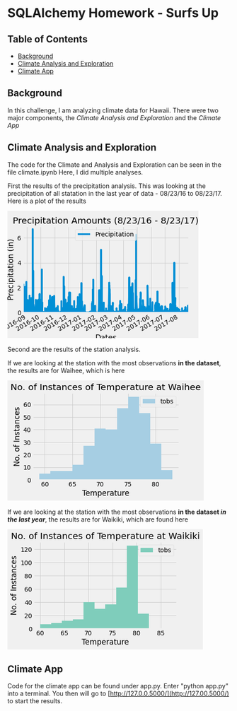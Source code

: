 # SQLAlchemy Homework - Surfs Up <!-- omit in toc -->

## Table of Contents <!-- omit in toc -->

- [Background](#background)
- [Climate Analysis and Exploration](#climate-analysis-and-exploration)
- [Climate App](#climate-app)

## Background

In this challenge, I am analyzing climate data for Hawaii.
There were two major components, the _Climate Analysis and Exploration_ and the _Climate App_

## Climate Analysis and Exploration

The code for the Climate and Analysis and Exploration can be seen in the file climate.ipynb
Here, I did multiple analyses.

First the results of the precipitation analysis.  This was looking at the precipitation of all statation in the last year of data - 08/23/16 to 08/23/17. Here is a plot of the results

![results](results/precipitation.png)

Second are the results of the station analysis.

If we are looking at the station with the most observations **in the dataset**, the results are for Waihee, which is here

![waihee](results/waihee-histogram.png)

If we are looking at the station with the most observations **in the dataset _in the last year_**, the results are for Waikiki, which are found here

![waikiki](results/wakiki-histogram.png)

## Climate App

Code for the climate app can be found under app.py.  Enter "python app.py" into a terminal.  You then will go to [http://127.0.0.5000/](http://127.00.5000/) to start the results.
